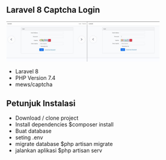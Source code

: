 
## Laravel 8 Captcha Login
<img src="https://github.com/restu-dev/laravel-login-captcha/blob/main/capture_1.JPG" width="80%"/>

- Laravel 8
- PHP Version 7.4
- mews/captcha

## Petunjuk Instalasi
- Download / clone project
- Install dependencies $composer install
- Buat database 
- seting .env
- migrate database $php artisan migrate
- jalankan aplikasi $php artisan serv

